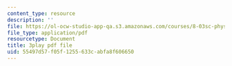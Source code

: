 ```yaml
---
content_type: resource
description: ''
file: https://ol-ocw-studio-app-qa.s3.amazonaws.com/courses/8-03sc-physics-iii-vibrations-and-waves-fall-2016/55497d57f05f1255633cabfa8f606650_I0YACDaY-ww.pdf
file_type: application/pdf
resourcetype: Document
title: 3play pdf file
uid: 55497d57-f05f-1255-633c-abfa8f606650
---
```

